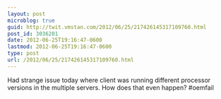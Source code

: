 ```yaml
---
layout: post
microblog: true
guid: http://twit.vmstan.com/2012/06/25/217426145317109760.html
post_id: 3036201
date: 2012-06-25T19:16:47-0600
lastmod: 2012-06-25T19:16:47-0600
type: post
url: /2012/06/25/217426145317109760.html
---
```

Had strange issue today where client was running different processor versions in the multiple servers. How does that even happen? #oemfail
